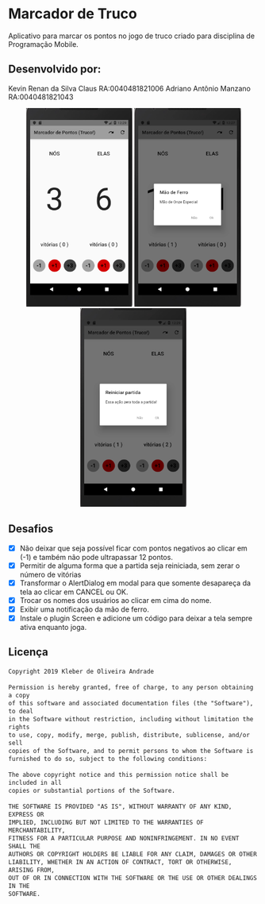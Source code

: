 # Marcador de Truco

Aplicativo para marcar os pontos no jogo de truco criado para disciplina de Programação Mobile.

## Desenvolvido por:

Kevin Renan da Silva Claus  RA:0040481821006
Adriano Antônio Manzano     RA:0040481821043

<p align="center">
    <img src="https://github.com/sclausk/marcador-truco-aulas-flutter/blob/master/images/Prtsc_1.png" height="400"/>
    <img src="https://github.com/sclausk/marcador-truco-aulas-flutter/blob/master/images/Prtsc_2.png" height="400"/>
    <img src="https://github.com/sclausk/marcador-truco-aulas-flutter/blob/master/images/Prtsc_3.png" height="400"/>
</p>

## Desafios

* [x] Não deixar que seja possível ficar com pontos negativos ao clicar em (-1) e também não pode ultrapassar 12 pontos.
* [x] Permitir de alguma forma que a partida seja reiniciada, sem zerar o número de vitórias
* [x] Transformar o AlertDialog em modal para que somente desapareça da tela ao clicar em CANCEL ou OK.
* [x] Trocar os nomes dos usuários ao clicar em cima do nome.
* [x] Exibir uma notificação da mão de ferro.
* [x] Instale o plugin Screen e adicione um código para deixar a tela sempre ativa enquanto joga.

## Licença

    Copyright 2019 Kleber de Oliveira Andrade
    
    Permission is hereby granted, free of charge, to any person obtaining a copy
    of this software and associated documentation files (the "Software"), to deal
    in the Software without restriction, including without limitation the rights
    to use, copy, modify, merge, publish, distribute, sublicense, and/or sell
    copies of the Software, and to permit persons to whom the Software is
    furnished to do so, subject to the following conditions:
    
    The above copyright notice and this permission notice shall be included in all
    copies or substantial portions of the Software.
    
    THE SOFTWARE IS PROVIDED "AS IS", WITHOUT WARRANTY OF ANY KIND, EXPRESS OR
    IMPLIED, INCLUDING BUT NOT LIMITED TO THE WARRANTIES OF MERCHANTABILITY,
    FITNESS FOR A PARTICULAR PURPOSE AND NONINFRINGEMENT. IN NO EVENT SHALL THE
    AUTHORS OR COPYRIGHT HOLDERS BE LIABLE FOR ANY CLAIM, DAMAGES OR OTHER
    LIABILITY, WHETHER IN AN ACTION OF CONTRACT, TORT OR OTHERWISE, ARISING FROM,
    OUT OF OR IN CONNECTION WITH THE SOFTWARE OR THE USE OR OTHER DEALINGS IN THE
    SOFTWARE.
